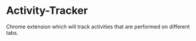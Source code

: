 # Activity-Tracker
Chrome extension which will track activities that are performed on different tabs.
